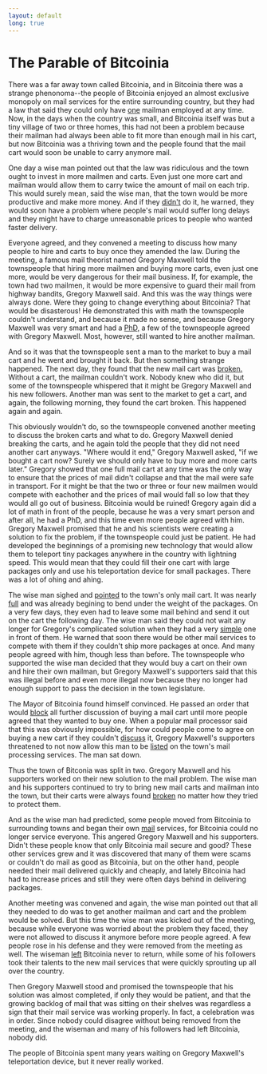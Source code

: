 ```yaml
---
layout: default
long: true
---
```


# The Parable of Bitcoinia

There was a far away town called Bitcoinia, and in Bitcoinia there was a strange phenonoma--the people of Bitcoinia enjoyed an almost exclusive monopoly on mail services for the entire surrounding country, but they had a law that said  they could only have [one](https://www.reddit.com/r/Bitcoin/comments/63859l/github_commit_where_satoshi_added_the_block_size/) mailman employed at any time. Now, in the days when the country was small, and Bitcoinia itself was but a tiny village of two or three homes, this had not been a problem because their mailman had always been able to fit more than enough mail in his cart, but now Bitcoinia was a thriving town and the people found that the mail cart would soon be unable to carry anymore mail.

One day a wise man pointed out that the law was ridiculous and the town ought to invest in more mailmen and carts. Even just one more cart and mailman would allow them to carry twice the amount of mail on each trip. This would surely mean, said the wise man, that the town would be more productive and make more money. And if they [didn't](https://bitcointalk.org/index.php?topic=14085.msg1590009#msg1590009) do it, he warned, they would soon have a problem where people's mail would suffer long delays and they might have to charge unreasonable prices to people who wanted faster delivery.

Everyone agreed, and they convened a meeting to discuss how many people to hire and carts to buy once they amended the law. During the meeting, a famous mail theorist named Gregory Maxwell told the townspeople that hiring more mailmen and buying more carts, even just one more, would be very dangerous for their mail business. If, for example, the town had two mailmen, it would be more expensive to guard their mail from highway bandits, Gregory Maxwell said. And this was the way things were always done. Were they going to change everything about Bitcoinia? That would be disasterous! He demonstrated this with math the townspeople couldn't understand, and because it made no sense, and because Gregory Maxwell was very smart and had a [PhD,](https://www.reddit.com/r/btc/comments/89z483/ama_ask_mike_anything/dwuq5rq/) a few of the townspeople agreed with Gregory Maxwell. Most, however, still wanted to hire another mailman.

And so it was that the townspeople sent a man to the market to buy a mail cart and he went and brought it back. But then something strange happened. The next day, they found that the new mail cart was [broken.](https://www.reddit.com/r/Bitcoin/comments/3jj2hf/bitcoin_xt_nodes_being_ddosed/) Without a cart, the mailman couldn't work. Nobody knew who did it, but some of the townspeople whispered that it might be Gregory Maxwell and his new followers. Another man was sent to the market to get a cart, and again, the following morning, they found the cart broken. This happened again and again.

This obviously wouldn't do, so the townspeople convened another meeting to discuss the broken carts and what to do. Gregory Maxwell denied breaking the carts, and he again told the people that they did not need another cart anyways. "Where would it end," Gregory Maxwell asked, "if we bought a cart now? Surely we should only have to buy more and more carts later." Gregory showed that one full mail cart at any time was the only way to ensure that the prices of mail didn't collapse and that the mail were safe in transport. For it might be that the two or three or four new mailmen would compete with eachother and the prices of mail would fall so low that they would all go out of business. Bitcoinia would be ruined! Gregory again did a lot of math in front of the people, because he was a very smart person and after all, he had a PhD, and this time even more people agreed with him. Gregory Maxwell promised that he and his scientists were creating a solution to fix the problem, if the townspeople could just be patient. He had developed the beginnings of a promising new technology that would allow them to teleport tiny packages anywhere in the country with lightning speed. This would mean that they could fill their one cart with large packages only and use his teleportation device for small packages. There was a lot of ohing and ahing.

The wise man sighed and [pointed](http://gavinandresen.ninja/why-increasing-the-max-block-size-is-urgent) to the town's only mail cart. It was nearly [full](https://blog.plan99.net/the-capacity-cliff-586d1bf7715e) and was already begining to bend under the weight of the packages. On a very few days, they even had to leave some mail behind and send it out on the cart the following day. The wise man said they could not wait any longer for Gregory's complicated solution when they had a very [simple](https://bitcointalk.org/index.php?topic=157141.msg1758131#msg1758131) one in front of them. He warned that soon there would be other mail services to compete with them if they couldn't ship more packages at once. And many people agreed with him, though less than before. The townspeople who supported the wise man decided that they would buy a cart on their own and hire their own mailman, but Gregory Maxwell's supporters said that this was illegal before and even more illegal now because they no longer had enough support to pass the decision in the town legislature.

The Mayor of Bitcoinia found himself convinced. He passed an order that would [block](https://www.reddit.com/r/Bitcoin/comments/3h9cq4/its_time_for_a_break_about_the_recent_mess/) all further discussion of buying a mail cart until more people agreed that they wanted to buy one. When a popular mail processor said that this was obviously impossible, for how could people come to agree on buying a new cart if they couldn't [discuss](https://www.reddit.com/r/Bitcoin/comments/3h9cq4/its_time_for_a_break_about_the_recent_mess/cu5g3ko) it, Gregory Maxwell's supporters threatened to not now allow this man to be [listed]((https://www.reddit.com/r/Bitcoin/comments/3rejl9/coinbase_ceo_brian_armstrong_bip_101_is_the_best/cwpglh6/) ) on the town's mail processing services. The man sat down.

Thus the town of Bitconia was split in two. Gregory Maxwell and his supporters worked on their new solution to the mail problem. The wise man and his supporters continued to try to bring new mail carts and mailman into the town, but their carts were always found [broken](https://news.bitcoin.com/bitcoin-classic-targeted-by-ddos-attacks/) no matter how they tried to protect them.

And as the wise man had predicted, some people moved from Bitcoinia to surrounding towns and began their own [mail](https://twitter.com/BraveSampson/status/1257026827643748354) services, for Bitcoinia could no longer service everyone. This angered Gregory Maxwell and his supporters. Didn't these people know that only Bitcoinia mail secure and good? These other services grew and it was discovered that many of them were scams or couldn't do mail as good as Bitcoinia, but on the other hand, people needed their mail delivered quickly and cheaply, and lately Bitcoinia had had to increase prices and still they were often days behind in delivering packages.

Another meeting was convened and again, the wise man pointed out that all they needed to do was to get another mailman and cart and the problem would be solved. But this time the wise man was kicked out of the meeting, because while everyone was worried about the problem they faced, they were not allowed to discuss it anymore before more people agreed. A few people rose in his defense and they were removed from the meeting as well. The wiseman [left](https://blog.plan99.net/the-resolution-of-the-bitcoin-experiment-dabb30201f7) Bitcoinia never to return, while some of his followers took their talents to the new mail services that were quickly sprouting up all over the country.

Then Gregory Maxwell stood and promised the townspeople that his solution was almost completed, if only they would be patient, and that the growing backlog of mail that was sitting on their shelves was regardless a sign that their mail service was working properly. In fact, a celebration was in order. Since nobody could disagree without being removed from the meeting, and the wiseman and many of his followers had left Bitcoinia, nobody did. 

The people of Bitcoinia spent many years waiting on Gregory Maxwell's teleportation device, but it never really worked.



